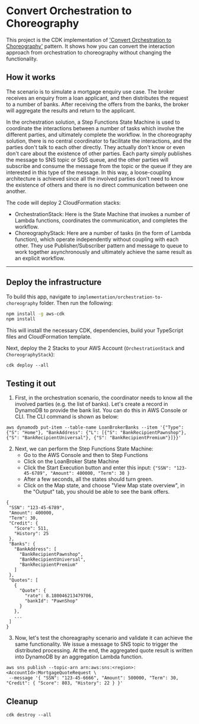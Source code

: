 # Convert Orchestration to Choreography
This project is the CDK implementation of ['Convert Orchestration to Choreography'](https://serverlessland.com/refactoring-serverless/orchestration-to-choreography) pattern. It shows how you can convert the interaction approach from orchestration to choreography without changing the functionality.

## How it works
The scenario is to simulate a mortgage enquiry use case. The broker receives an enquiry from a loan applicant, and then distributes the request to a number of banks. After receiving the offers from the banks, the broker will aggregate the results and return to the applicant. 

In the orchestration solution, a Step Functions State Machine is used to coordinate the interactions between a number of tasks which involve the different parties, and ultimately complete the workflow. In the choreography solution, there is no central coordinator to facilitate the interactions, and the parties don't talk to each other directly. They actually don't know or even don't care about the existence of other parties. Each party simply publishes the message to SNS topic or SQS queue, and the other parties will subscribe and consume the message from the topic or the queue if they are interested in this type of the message. In this way, a loose-coupling architecture is achieved since all the involved parties don't need to know the existence of others and there is no direct communication between one another.

The code will deploy 2 CloudFormation stacks:
- OrchestrationStack: Here is the State Machine that invokes a number of Lambda functions, coordinates the communication, and completes the workflow.
- ChoreographyStack: Here are a number of tasks (in the form of Lambda function), which operate independently without coupling with each other. They use Publisher/Subscriber pattern and message to queue to work together asynchronously and ultimately achieve the same result as an explicit workflow.

---
## Deploy the infrastructure


To build this app, navigate to `implementation/orchestration-to-choreography` folder. Then run the following:

```bash
npm install -g aws-cdk
npm install
```

This will install the necessary CDK, dependencies, build your TypeScript files and CloudFormation template.

Next, deploy the 2 Stacks to your AWS Account (`OrchestrationStack` and `ChoreographyStack`):
``` 
cdk deploy --all
```


## Testing it out

1. First, in the orchestration scenario, the coordinator needs to know all the involved parties (e.g. the list of banks). Let's create a record in DynamoDB to provide the bank list. You can do this in AWS Console or CLI. The CLI command is shown as below:
 ```
aws dynamodb put-item --table-name LoanBrokerBanks --item '{"Type": {"S": "Home"}, "BankAddress": {"L": [{"S": "BankRecipientPawnshop"}, {"S": "BankRecipientUniversal"}, {"S": "BankRecipientPremium"}]}}'
```

2. Next, we can perform the Step Functions State Machine:
    - Go to the AWS Console and then to Step Functions
    - Click on the LoanBroker State Machine
    - Click the Start Execution button and enter this input: `{"SSN": "123-45-6789", "Amount": 400000, "Term": 30 }`
    - After a few seconds, all the states should turn green.
    - Click on the Map state, and choose "View Map state overview", in the "Output" tab, you should be able to see the bank offers.
 ```
{
  "SSN": "123-45-6789",
  "Amount": 400000,
  "Term": 30,
  "Credit": {
    "Score": 511,
    "History": 25
  },
  "Banks": {
    "BankAddress": [
      "BankRecipientPawnshop",
      "BankRecipientUniversal",
      "BankRecipientPremium"
    ]
  },
  "Quotes": [
    {
      "Quote": {
        "rate": 8.180046213479706,
        "bankId": "PawnShop"
      }
    },
    ...
  ]
}
 ```

3. Now, let's test the choreagraphy scenario and validate it can achieve the same functionality. We issue a message to SNS topic to trigger the distributed processing. At the end, the aggregated quote result is written into DynamoDB by an aggregation Lambda function.
 ```
aws sns publish --topic-arn arn:aws:sns:<region>:<AccountId>:MortgageQuoteRequest \
  --message '{ "SSN": "123-45-6666", "Amount": 500000, "Term": 30, "Credit": { "Score": 803, "History": 22 } }'
```

## Cleanup

```
cdk destroy --all
```